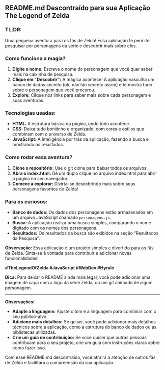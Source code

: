 ## **README.md Descontraído para sua Aplicação The Legend of Zelda**

### **TL;DR:**

Uma pequena aventura para os fãs de Zelda! Essa aplicação te permite pesquisar por personagens da série e descobrir mais sobre eles. 

### **Como funciona a magia?**

1. **Digite o nome:** Escreva o nome do personagem que você quer saber mais na caixinha de pesquisa.
2. **Clique em "Descobrir":** A mágica acontece! A aplicação vasculha um banco de dados secreto (ok, não tão secreto assim) e te mostra tudo sobre o personagem que você procurou.
3. **Explore:** Clique nos links para saber mais sobre cada personagem e suas aventuras.

### **Tecnologias usadas:**

* **HTML:** A estrutura básica da página, onde tudo acontece.
* **CSS:** Deixa tudo bonitinho e organizado, com cores e estilos que combinam com o universo de Zelda.
* **JavaScript:** A inteligência por trás da aplicação, fazendo a busca e mostrando os resultados.

### **Como rodar essa aventura?**

1. **Clone o repositório:** Use o git clone para baixar todos os arquivos.
2. **Abra o index.html:** Dê um duplo clique no arquivo index.html para abrir a página no seu navegador.
3. **Comece a explorar:** Divirta-se descobrindo mais sobre seus personagens favoritos de Zelda!

### **Para os curiosos:**

* **Banco de dados:** Os dados dos personagens estão armazenados em um arquivo JavaScript chamado `personagens.js`.
* **Busca:** A aplicação realiza uma busca simples, comparando o nome digitado com os nomes dos personagens.
* **Resultados:** Os resultados da busca são exibidos na seção "Resultados da Pesquisa".

**Observação:** Essa aplicação é um projeto simples e divertido para os fãs de Zelda. Sinta-se à vontade para contribuir e adicionar novas funcionalidades!

**#TheLegendOfZelda #JavaScript #WebDev #Hyrule**

**Dica:** Para deixar o README ainda mais legal, você pode adicionar uma imagem de capa com a logo da série Zelda, ou um gif animado de algum personagem.

****

**Observações:**

* **Adapte a linguagem:** Ajuste o tom e a linguagem para combinar com o seu público-alvo.
* **Adicione mais detalhes:** Se quiser, você pode adicionar mais detalhes técnicos sobre a aplicação, como a estrutura do banco de dados ou as bibliotecas utilizadas.
* **Crie um guia de contribuição:** Se você quiser que outras pessoas contribuam para o seu projeto, crie um guia com instruções claras sobre como fazer isso.

Com esse README.md descontraído, você atrairá a atenção de outros fãs de Zelda e facilitará a compreensão da sua aplicação.
